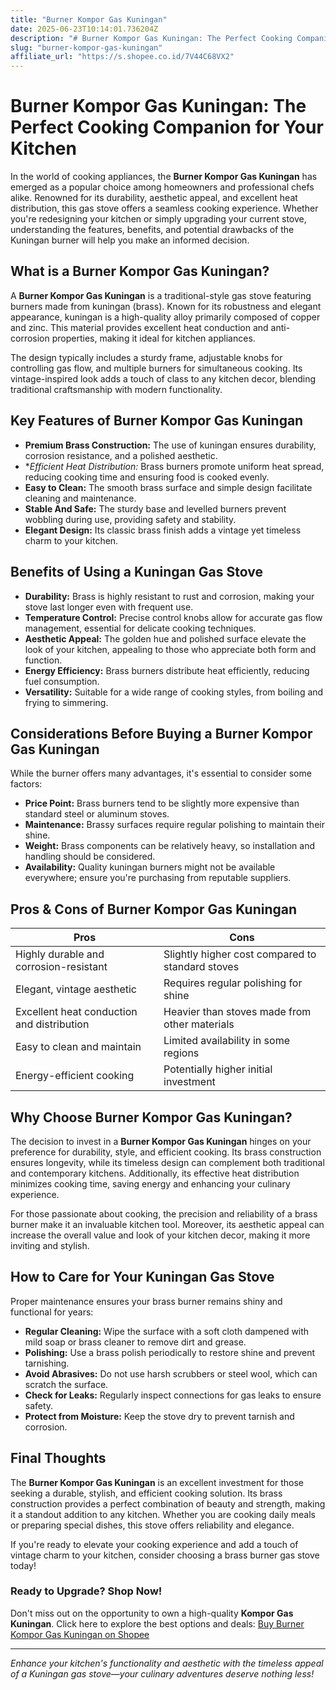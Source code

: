 ```yaml
---
title: "Burner Kompor Gas Kuningan"
date: 2025-06-23T10:14:01.736204Z
description: "# Burner Kompor Gas Kuningan: The Perfect Cooking Companion for Your Kitchen..."
slug: "burner-kompor-gas-kuningan"
affiliate_url: "https://s.shopee.co.id/7V44C68VX2"
---
```

# Burner Kompor Gas Kuningan: The Perfect Cooking Companion for Your Kitchen

In the world of cooking appliances, the **Burner Kompor Gas Kuningan** has emerged as a popular choice among homeowners and professional chefs alike. Renowned for its durability, aesthetic appeal, and excellent heat distribution, this gas stove offers a seamless cooking experience. Whether you're redesigning your kitchen or simply upgrading your current stove, understanding the features, benefits, and potential drawbacks of the Kuningan burner will help you make an informed decision.

## What is a Burner Kompor Gas Kuningan?

A **Burner Kompor Gas Kuningan** is a traditional-style gas stove featuring burners made from kuningan (brass). Known for its robustness and elegant appearance, kuningan is a high-quality alloy primarily composed of copper and zinc. This material provides excellent heat conduction and anti-corrosion properties, making it ideal for kitchen appliances.

The design typically includes a sturdy frame, adjustable knobs for controlling gas flow, and multiple burners for simultaneous cooking. Its vintage-inspired look adds a touch of class to any kitchen decor, blending traditional craftsmanship with modern functionality.

## Key Features of Burner Kompor Gas Kuningan

- **Premium Brass Construction:** The use of kuningan ensures durability, corrosion resistance, and a polished aesthetic.
- **Efficient Heat Distribution:* Brass burners promote uniform heat spread, reducing cooking time and ensuring food is cooked evenly.
- **Easy to Clean:** The smooth brass surface and simple design facilitate cleaning and maintenance.
- **Stable And Safe:** The sturdy base and levelled burners prevent wobbling during use, providing safety and stability.
- **Elegant Design:** Its classic brass finish adds a vintage yet timeless charm to your kitchen.

## Benefits of Using a Kuningan Gas Stove

- **Durability:** Brass is highly resistant to rust and corrosion, making your stove last longer even with frequent use.
- **Temperature Control:** Precise control knobs allow for accurate gas flow management, essential for delicate cooking techniques.
- **Aesthetic Appeal:** The golden hue and polished surface elevate the look of your kitchen, appealing to those who appreciate both form and function.
- **Energy Efficiency:** Brass burners distribute heat efficiently, reducing fuel consumption.
- **Versatility:** Suitable for a wide range of cooking styles, from boiling and frying to simmering.

## Considerations Before Buying a Burner Kompor Gas Kuningan

While the burner offers many advantages, it's essential to consider some factors:

- **Price Point:** Brass burners tend to be slightly more expensive than standard steel or aluminum stoves.
- **Maintenance:** Brassy surfaces require regular polishing to maintain their shine.
- **Weight:** Brass components can be relatively heavy, so installation and handling should be considered.
- **Availability:** Quality kuningan burners might not be available everywhere; ensure you're purchasing from reputable suppliers.

## Pros & Cons of Burner Kompor Gas Kuningan

| Pros                                              | Cons                                              |
|---------------------------------------------------|--------------------------------------------------|
| Highly durable and corrosion-resistant          | Slightly higher cost compared to standard stoves|
| Elegant, vintage aesthetic                      | Requires regular polishing for shine           |
| Excellent heat conduction and distribution      | Heavier than stoves made from other materials   |
| Easy to clean and maintain                        | Limited availability in some regions           |
| Energy-efficient cooking                        | Potentially higher initial investment           |

## Why Choose Burner Kompor Gas Kuningan?

The decision to invest in a **Burner Kompor Gas Kuningan** hinges on your preference for durability, style, and efficient cooking. Its brass construction ensures longevity, while its timeless design can complement both traditional and contemporary kitchens. Additionally, its effective heat distribution minimizes cooking time, saving energy and enhancing your culinary experience.

For those passionate about cooking, the precision and reliability of a brass burner make it an invaluable kitchen tool. Moreover, its aesthetic appeal can increase the overall value and look of your kitchen decor, making it more inviting and stylish.

## How to Care for Your Kuningan Gas Stove

Proper maintenance ensures your brass burner remains shiny and functional for years:

- **Regular Cleaning:** Wipe the surface with a soft cloth dampened with mild soap or brass cleaner to remove dirt and grease.
- **Polishing:** Use a brass polish periodically to restore shine and prevent tarnishing.
- **Avoid Abrasives:** Do not use harsh scrubbers or steel wool, which can scratch the surface.
- **Check for Leaks:** Regularly inspect connections for gas leaks to ensure safety.
- **Protect from Moisture:** Keep the stove dry to prevent tarnish and corrosion.

## Final Thoughts

The **Burner Kompor Gas Kuningan** is an excellent investment for those seeking a durable, stylish, and efficient cooking solution. Its brass construction provides a perfect combination of beauty and strength, making it a standout addition to any kitchen. Whether you are cooking daily meals or preparing special dishes, this stove offers reliability and elegance.

If you're ready to elevate your cooking experience and add a touch of vintage charm to your kitchen, consider choosing a brass burner gas stove today!

### Ready to Upgrade? Shop Now!

Don't miss out on the opportunity to own a high-quality **Kompor Gas Kuningan**. Click here to explore the best options and deals: [Buy Burner Kompor Gas Kuningan on Shopee](https://s.shopee.co.id/7V44C68VX2)

---

*Enhance your kitchen's functionality and aesthetic with the timeless appeal of a Kuningan gas stove—your culinary adventures deserve nothing less!*